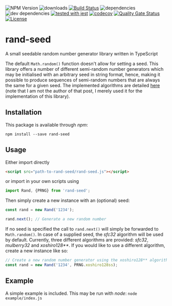 ![NPM Version](https://img.shields.io/npm/v/rand-seed.svg?branch=master)
![downloads](https://img.shields.io/npm/dt/rand-seed.svg)
[![Build Status](https://travis-ci.org/michaeldzjap/rand-seed.svg?branch=master)](https://travis-ci.org/michaeldzjap/rand-seed)
![dependencies](https://img.shields.io/david/michaeldzjap/rand-seed.svg)
![dev dependencies](https://img.shields.io/david/dev/michaeldzjap/rand-seed.svg)
[![tested with jest](https://img.shields.io/badge/tested_with-jest-99424f.svg)](https://github.com/facebook/jest)
[![codecov](https://codecov.io/gh/michaeldzjap/rand-seed/branch/master/graph/badge.svg)](https://codecov.io/gh/michaeldzjap/rand-seed)
[![Quality Gate Status](https://sonarcloud.io/api/project_badges/measure?project=michaeldzjap_rand-seed&metric=alert_status)](https://sonarcloud.io/dashboard?id=michaeldzjap_rand-seed)
[![License](https://img.shields.io/npm/l/rand-seed.svg)](https://github.com/michaeldzjap/rand-seed/blob/master/LICENSE)


# rand-seed
A small seedable random number generator library written in TypeScript

The default `Math.random()` function doesn't allow for setting a seed. This library offers a number of different semi-random number generators which may be initialised with an arbitrary seed in string format, hence, making it possible to produce sequences of semi-random numbers that are always the same for a given seed. The implemented algorithms are detailed [here](https://stackoverflow.com/a/47593316/7024747) (note that I am not the author of that post, I merely used it for the implementation of this library).

## Installation
This package is available through _npm_:

```
npm install --save rand-seed
```

## Usage
Either import directly

```html
<script src="path-to-rand-seed/rand-seed.js"></script>
```

or import in your own scripts using

```javascript
import Rand, {PRNG} from 'rand-seed';
```

Then simply create a new instance with an (optional) seed:

```javascript
const rand = new Rand('1234');

rand.next(); // Generate a new random number
```

If no seed is specified the call to `rand.next()` will simply be forwarded to `Math.random()`. In case of a supplied seed, the _sfc32_ algorithm will be used by default. Currently, three different algorithms are provided: _sfc32_, _mulberry32_ and _xoshiro128**_. If you would like to use a different algorithm, create a new instance like so:

```javascript
// Create a new random number generator using the xoshiro128** algorithm
const rand = new Rand('1234', PRNG.xoshiro128ss);
```

## Example
A simple example is included. This may be run with _node_: `node example/index.js`
